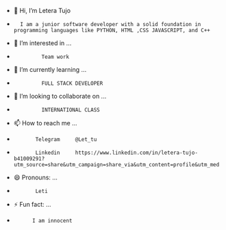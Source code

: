- 👋 Hi, I’m Letera Tujo
-       I am a junior software developer with a solid foundation in programming languages like PYTHON, HTML ,CSS JAVASCRIPT, and C++
- 👀 I’m interested in ...
-              Team work
- 🌱 I’m currently learning ...
-              FULL STACK DEVELOPER
- 💞️ I’m looking to collaborate on ...
-              INTERNATIONAL CLASS
- 📫 How to reach me ...
-            Telegram     @Let_tu
-            Linkedin     https://www.linkedin.com/in/letera-tujo-b41009291?utm_source=share&utm_campaign=share_via&utm_content=profile&utm_medium=android_app    
- 😄 Pronouns: ...
-            Leti
- ⚡ Fun fact: ...
-           I am innocent

>
